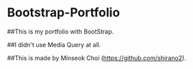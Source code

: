 # Bootstrap-Portfolio

##This is my portfolio with BootStrap.

##I didn't use Media Query at all.

##This is made by Minseok Choi (https://github.com/shirano2).
